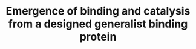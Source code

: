 ---
title: "Emergence of binding and catalysis from a designed generalist binding protein"
authors: "Chen Y&#42;, Bhattacharya S&#42;, **Bergmann L&#42;, Correy GJ&#42;,** Tan S, Hou K, **Biel J**, Lu L, Bakanas I, Polizzi NF, **Fraser JS**, DeGrado WF"
#journal: 
pub_date: "2025-01-31"
image: "/static/img/pub/2025_chen.jpg"
#pmid: 
#pmcid: 
#biorxiv:
biorxiv_version: "2025.01.30.635804v4"
#pdf: 
pdbs:
    - 9DW2  
    - 9DWA  
    - 9DWB  
    - 9DWC  
    - 9N0I  
    - 9N0J  
    - 7HIY  
    - 7HIZ  
    - 7HJ0  
    - 7HJ1  
    - 7HJ2  
    - 7HJ3  
    - 7HJ4  
    - 7HJ5  
    - 7HJ6  
    - 7HJ7  
    - 7HJ8  
    - 7HJ9  
    - 7HJA  
    - 7HJB  
    - 7HJC  
    - 7HJD  
    - 7HJE  
    - 7HJF  
    - 7HJG  
    - 7HJH  
    - 7HJI  
    - 7HJJ  
    - 7HJK  
    - 7HJL  
    - 7HJM  
    - 7HJN  
    - 7HJO  
    - 7HJP  
    - 7HJQ  
    - 7HJR  
    - 7HJS  
    - 7HJT  
    - 7HJU  
    - 7HJV  
    - 7HJW  
    - 7HJX  
    - 7HJY  
    - 7HJZ  
    - 7HK0  
    - 7HK1  
    - 7HK2  
    - 7HK3  
    - 7HK4  
zenodo:
  - code: "13913848"
    description: "Structure factor intensities (unmerged, merged, and merged/scaled), PanDDA input and output files including Z-map and event maps in CCP4 format, and refined models including the fragment-bound state extracted from multi-state models"
links:
  - name: "Polizzi Lab"
    url: https://www.polizzilab.org/
  - name: "DeGrado Lab"
    url: https://pharm.ucsf.edu/degrado
  - name: "Bluetorial Link"
    url: "https://bsky.app/profile/fraserlab.bsky.social/post/3lh2mgapcf22p"
---